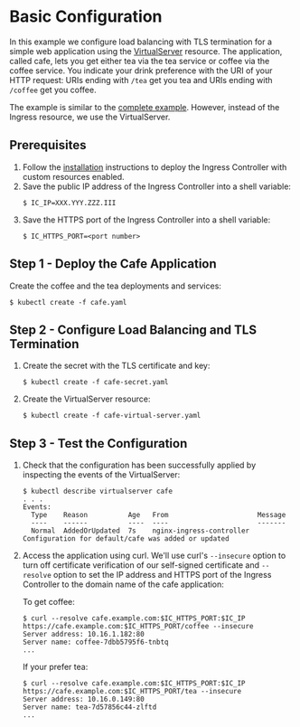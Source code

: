 # Basic Configuration

In this example we configure load balancing with TLS termination for a simple web application using the [VirtualServer](https://docs.nginx.com/nginx-ingress-controller/configuration/virtualserver-and-virtualserverroute-resources/) resource. The application, called cafe, lets you get either tea via the tea service or coffee via the coffee service. You indicate your drink preference with the URI of your HTTP request: URIs ending with `/tea` get you tea and URIs ending with `/coffee` get you coffee.

The example is similar to the [complete example](../../examples/complete-example/README.md). However, instead of the Ingress resource, we use the VirtualServer.

## Prerequisites

1. Follow the [installation](https://docs.nginx.com/nginx-ingress-controller/installation/installation-with-manifests/) instructions to deploy the Ingress Controller with custom resources enabled.
1. Save the public IP address of the Ingress Controller into a shell variable:
    ```
    $ IC_IP=XXX.YYY.ZZZ.III
    ```
1. Save the HTTPS port of the Ingress Controller into a shell variable:
    ```
    $ IC_HTTPS_PORT=<port number>
    ```

## Step 1 - Deploy the Cafe Application

Create the coffee and the tea deployments and services:
```
$ kubectl create -f cafe.yaml
```

## Step 2 - Configure Load Balancing and TLS Termination

1. Create the secret with the TLS certificate and key:
    ```
    $ kubectl create -f cafe-secret.yaml
    ```

2. Create the VirtualServer resource:
    ```
    $ kubectl create -f cafe-virtual-server.yaml
    ```

## Step 3 - Test the Configuration

1. Check that the configuration has been successfully applied by inspecting the events of the VirtualServer:
    ```
    $ kubectl describe virtualserver cafe
    . . .
    Events:
      Type    Reason          Age   From                      Message
      ----    ------          ----  ----                      -------
      Normal  AddedOrUpdated  7s    nginx-ingress-controller  Configuration for default/cafe was added or updated
    ```
1. Access the application using curl. We'll use curl's `--insecure` option to turn off certificate verification of our self-signed certificate and `--resolve` option to set the IP address and HTTPS port of the Ingress Controller to the domain name of the cafe application:

    To get coffee:
    ```
    $ curl --resolve cafe.example.com:$IC_HTTPS_PORT:$IC_IP https://cafe.example.com:$IC_HTTPS_PORT/coffee --insecure
    Server address: 10.16.1.182:80
    Server name: coffee-7dbb5795f6-tnbtq
    ...
    ```
    If your prefer tea:
    ```
    $ curl --resolve cafe.example.com:$IC_HTTPS_PORT:$IC_IP https://cafe.example.com:$IC_HTTPS_PORT/tea --insecure
    Server address: 10.16.0.149:80
    Server name: tea-7d57856c44-zlftd
    ...
